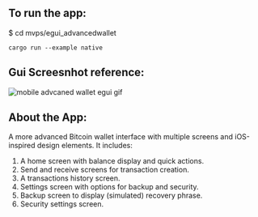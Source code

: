 ## To run the app:

$ cd mvps/egui_advancedwallet

```
cargo run --example native
```

## Gui Screesnhot reference:

![mobile advcaned wallet egui gif](./egui_advancedwallet/egui_advancedwallet.gif)

## About the App:
A more advanced Bitcoin wallet interface with multiple screens and iOS-inspired design elements. It includes:
1. A home screen with balance display and quick actions.
2. Send and receive screens for transaction creation.
3. A transactions history screen.
4. Settings screen with options for backup and security.
5. Backup screen to display (simulated) recovery phrase.
6. Security settings screen.
